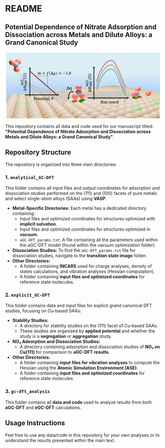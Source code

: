 # README

## Potential Dependence of Nitrate Adsorption and Dissociation across Metals and Dilute Alloys: a Grand Canonical Study

![Graphical Abstract](Picture1.png)

This repository contains all data and code used for our manuscript titled: **"Potential Dependence of Nitrate Adsorption and Dissociation across Metals and Dilute Alloys: a Grand Canonical Study"**.

## Repository Structure

The repository is organized into three main directories:

### 1. `analytical_GC-DFT`
This folder contains all input files and output coordinates for adsorption and dissociation studies performed on the (111) and (100) facets of pure metals and select single-atom alloys (SAAs) using **VASP**. 

- **Metal-Specific Directories:** Each metal has a dedicated directory containing:
  - Input files and optimized coordinates for structures optimized with **implicit solvation**.
  - Input files and optimized coordinates for structures optimized in **vacuum**.
  - `aGC-DFT_params.txt`: A file containing all the parameters used within the aGC-DFT model (found within the vacuum optimization folder).
- **Dissociation Studies:** To find the `aGC-DFT_params.txt` file for dissociation studies, navigate to the **transition state image** folder.
- **Other Directories:**
  - A folder containing **INCARS** used for charge analyses, density of states calculations, and vibration analyses (Hessian computation).
  - A folder containing **input files and optimized coordinates** for reference state molecules.

### 2. `explicit_GC-DFT`
This folder contains data and input files for explicit grand canonical DFT studies, focusing on Cu-based SAAs:

- **Stability Studies:**
  - A directory for stability studies on the (111) facet of Cu-based SAAs.
  - These studies are organized by **applied potential** and whether the study is a **segregation** or **aggregation** study.
- **NO₃ Adsorption and Dissociation Studies:**
  - A directory containing adsorption and dissociation studies of **NO₃ on Cu(111)** for comparison to **aGC-DFT results**.
- **Other Directories:**
  - A folder containing **input files for vibration analyses** to compute the Hessian using the **Atomic Simulation Environment (ASE)**.
  - A folder containing **input files and optimized coordinates** for reference state molecules.

### 3. `gc-dft_analysis`
This folder contains all **data and code** used to analyze results from both **aGC-DFT** and **eGC-DFT** calculations.

## Usage Instructions
Feel free to use any data/code in this repository for your own analyses or to understand the results presented within the main text. 

